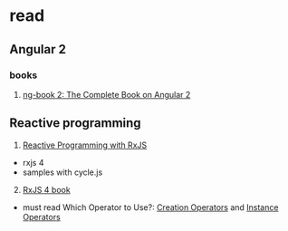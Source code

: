 # read

## Angular 2
### books
1. [ng-book 2: The Complete Book on Angular 2](https://gumroad.com/d/a6d228acd3994b2acb0ca7f4087758b1)

## Reactive programming
 1. [Reactive Programming with RxJS](https://pragprog.com/book/smreactjs/reactive-programming-with-rxjs)
  - rxjs 4
  - samples with cycle.js
 2. [RxJS 4 book](http://xgrommx.github.io/rx-book)
  - must read Which Operator to Use?: [Creation Operators](http://xgrommx.github.io/rx-book/content/which_operator_do_i_use/creation_operators.html) and [Instance Operators](http://xgrommx.github.io/rx-book/content/which_operator_do_i_use/instance_operators.html)

